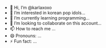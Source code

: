 - 👋 Hi, I’m @karlaxoxo
- 👀 I’m interested in korean pop idols...
- 🌱 I’m currently learning programming...
- 💞️ I’m looking to collaborate on this account...
- 📫 How to reach me ...
- 😄 Pronouns: ...
- ⚡ Fun fact: ...

<!---
karlaxoxo/karlaxoxo is a ✨ special ✨ repository because its `README.md` (this file) appears on your GitHub profile.
You can click the Preview link to take a look at your changes.
--->
